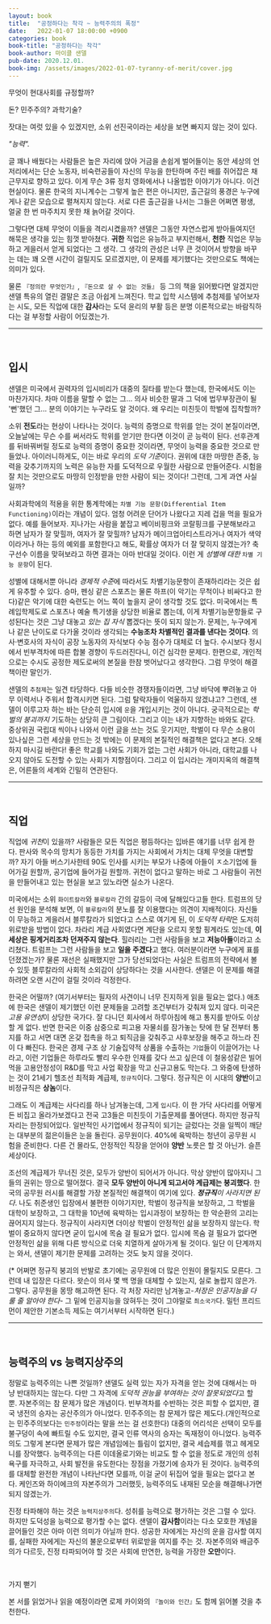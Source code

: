 ```yaml
---
layout: book
title:  "공정하다는 착각 ~ 능력주의의 폭정"
date:   2022-01-07 18:00:00 +0900
categories: book
book-title: "공정하다는 착각"
book-author: 마이클 샌델
pub-date: 2020.12.01.
book-img: /assets/images/2022-01-07-tyranny-of-merit/cover.jpg
---
```


무엇이 현대사회를 규정할까?

돈? 민주주의? 과학기술?

잣대는 여럿 있을 수 있겠지만, 소위 선진국이라는 세상을 보면 빠지지 않는 것이 있다.

<em>"능력".</em>

글 꽤나 배웠다는 사람들은 높은 자리에 앉아 거금을 손쉽게 벌어들이는 동안 세상의 언저리에서는 단순 노동자, 비숙련공들이 자신의 무능을 한탄하며 주린 배를 쥐어잡은 채 근무지로 향하고 있다. 이게 무슨 3류 정치 영화에서나 나올법한 이야기가 아니다. 이건 현실이다. 물론 한국의 지니계수는 그렇게 높은 편은 아니지만, 출근길의 풍경은 누구에게나 같은 모습으로 펼쳐지지 않는다. 서로 다른 출근길을 나서는 그들은 어쩌면 평생, 얼굴 한 번 마주치지 못한 채 늙어갈 것이다.

그렇다면 대체 무엇이 이들을 격리시켰을까? 샌델은 그동안 자연스럽게 받아들여지던 해묵은 생각을 있는 힘껏 받아쳤다. <strong>귀한</strong> 직업은 유능하고 부지런해서, <strong>천한</strong> 직업은 무능하고 게을러서 얻게 되었다는 그 생각. 그 생각의 관성은 너무 큰 것이어서 방향을 바꾸는 데는 꽤 오랜 시간이 걸릴지도 모르겠지만, 이 문제를 제기했다는 것만으로도 책에는 의미가 있다.

물론 `『정의란 무엇인가』`, `『돈으로 살 수 없는 것들』` 등 그의 책을 읽어봤다면 알겠지만 샌델 특유의 열린 결말은 조금 아쉽게 느껴진다. 학교 입학 시스템에 추첨제를 넣어보자는 시도, 모든 직업에 대한 <strong>감사</strong>라는 도덕 윤리의 부활 등은 분명 이론적으로는 바람직하다는 걸 부정할 사람이 어딨겠는가.

<hr>
<br/>
<h2>입시</h2>

샌델은 미국에서 권력자의 입시비리가 대중의 질타를 받는다 했는데, 한국에서도 이는 마찬가지다. 차마 이름을 말할 수 없는 그... 의사 비슷한 딸과 그 덕에 법무부장관이 될 '뻔'했던 그... 분의 이야기는 누구라도 알 것이다. 왜 우리는 미친듯이 학벌에 집착할까?

소위 <strong>전도</strong>라는 현상이 나타나는 것이다. 능력의 증명으로 학위를 얻는 것이 본질이라면, 오늘날에는 무슨 수를 써서라도 학위를 얻기만 한다면 이것이 곧 능력이 된다. 선후관계를 뒤바꿔버릴 정도로 능력의 증명이 중요한 것이라면, 무엇이 능력을 중요한 것으로 만들었나. 아이러니하게도, 이는 바로 우리의 <em>도덕 기준</em>이다. 권위에 대한 마땅한 존중, 능력을 갖추기까지의 노력은 유능한 자를 도덕적으로 우월한 사람으로 만들어준다. 시험을 잘 치는 것만으로도 마땅히 인정받을 만한 사람이 되는 것이다! 그런데, 그게 과연 사실일까?

사회과학에의 적용을 위한 통계학에는 `차별 기능 문항(Differential Item Functioning)`이라는 개념이 있다. 엄청 어려운 단어가 나왔다고 지레 겁을 먹을 필요가 없다. 예를 들어보자. 지나가는 사람을 붙잡고 베이비핑크와 코랄핑크를 구분해보라고 하면 남자가 잘 맞힐까, 여자가 잘 맞힐까? 남자가 메이크업아티스트라거나 여자가 색약이라거나 하는 등의 예외를 포함한다고 해도, 확률상 여자가 더 잘 맞히지 않겠는가? 축구선수 이름을 맞혀보라고 하면 결과는 아마 반대일 것이다. 이런 게 <em>성별에 대한</em> `차별 기능 문항`이 된다.

성별에 대해서뿐 아니라 <em>경제적 수준</em>에 따라서도 차별기능문항이 존재하리라는 것은 쉽게 유추할 수 있다. 승마, 펜싱 같은 스포츠는 물론 하프(이 악기는 무척이나 비싸다고 한다)같은 악기에 대한 숙련도는 어느 쪽이 높을지 굳이 생각할 것도 없다. 미국에서는 특례입학제도로 스포츠나 예술 특기생을 상당한 비율로 뽑는데, 이게 차별기능문항들로 구성된다는 것은 그냥 대놓고 <em>있는 집 자식</em> 뽑겠다는 뜻이 되지 않는가. 문제는, 누구에게나 같은 난이도로 다가올 것이라 생각되는 <strong>수능조차 차별적인 결과를 낸다는 것이다</strong>. 의사·변호사의 자식이 공장 노동자의 자식보다 수능 점수가 대체로 더 높다. 수시보다 정시에서 빈부격차에 따른 합불 경향이 두드러진다니, 이건 심각한 문제다. 한편으로, 개인적으로는 수시도 공정한 제도로써의 본질을 한참 벗어났다고 생각한다. 그럼 무엇이 해결책이란 말인가.

샌델의 `추첨제`는 일견 타당하다. 다들 비슷한 경쟁자들이라면, 그냥 바닥에 뿌려놓고 아무 이력서나 주워서 합격시키면 된다. 그럼 탈락자들이 억울하지 않겠냐고? 그런데, 샌델이 이루고자 하는 바는 단순히 입시에 `운`을 개입시키는 것이 아니다. 궁극적으로는 <em>학벌의 붕괴까지</em> 기도하는 상당히 큰 그림이다. 그리고 이는 내가 지향하는 바와도 같다. 중상위권 국립대 씩이나 나와서 이런 글을 쓰는 것도 웃기지만, 학벌이 다 무슨 소용이 있나싶은 그런 세상을 만드는 것 밖에는 이 문제의 본질적인 해결책은 없다고 본다. 오해하지 마시길 바란다! 좋은 학교를 나와도 기회가 없는 그런 사회가 아니라, 대학교를 나오지 않아도 도전할 수 있는 사회가 지향점이다. 그리고 이 입시라는 개미지옥의 해결책은, 어른들의 세계와 긴밀히 연관된다.

<hr>
<br/>
<h2>직업</h2>

 직업에 <em>귀천</em>이 있을까? 사람들은 모든 직업은 평등하다는 입바른 얘기를 너무 쉽게 한다. 판사와 목수의 망치가 동등한 가치를 가지는 사회에서 가치는 대체 무엇을 대변할까? 자기 아들 버스기사한테 90도 인사를 시키는 부모가 나중에 아들이 ㅈ소기업에 들어가길 원할까, 공기업에 들어가길 원할까. 귀천이 없다고 말하는 바로 그 사람들이 귀천을 만들어내고 있는 현실을 보고 있노라면 실소가 나온다.

 미국에서는 소위 `화이트칼라`와 `블루칼라` 간의 갈등이 극에 달해있다고들 한다. 트럼프의 당선 원인을 분석해 보면, 이 `블루칼라`의 분노를 잘 이용했다는 의견이 지배적이다. 자신들이 무능하고 게을러서 블루칼라가 되었다고 스스로 여기게 된, 이 <em>도덕적 타락</em>은 도저히 위로받을 방법이 없다. 차라리 계급 사회였다면 계단을 오르지 못할 핑계라도 있는데, <strong>이 세상은 핑계거리조차 던져주지 않는다</strong>. 힐러리는 그런 사람들을 보고 <strong>저능아들</strong>이라고 소리쳤다. 트럼프는 그런 사람들을 보고 <strong>일을 주겠다</strong>고 했다. 여러분이라면 누구에게 표를 던졌겠는가? 물론 재선은 실패했지만 그가 당선되었다는 사실은 트럼프의 전략에서 볼 수 있듯 블루칼라의 사회적 소외감이 상당하다는 것을 시사한다. 샌델은 이 문제를 해결하려면 오랜 시간이 걸릴 것이라 걱정한다.

 한국은 어떨까? (여기서부터는 필자의 사견이니 너무 진지하게 읽을 필요는 없다.) 애초에 한국은 샌델이 제기했던 이런 문제들을 고려할 조건부터가 갖춰져 있지 않다. 미국은 <em>고용 유연성</em>이 상당한 국가다. 잘 다니던 회사에서 하루아침에 해고 통지를 받아도 이상할 게 없다. 반면 한국은 이중 삼중으로 피고용 자물쇠를 잠가놓는 탓에 한 달 전부터 통지를 하고 서면 대면 온갖 접촉을 하고 퇴직금을 갖춰주고 사후보장을 해주고 하느라 진이 다 빠진다. 한국은 경제 구조 상 기술집약적 상품을 수출하는 `기업`들이 이끌어가는 나라고, 이런 기업들은 하루라도 빨리 우수한 인재를 갖다 쓰고 싶은데 이 철옹성같은 빌어먹을 고용안정성이 R&D를 막고 사업 확장을 막고 신규고용도 막는다. 그 와중에 탄생하는 것이 21세기 헬조선 최적화 계급제, `정규직`이다. 그렇다. 정규직은 이 시대의 <strong>양반</strong>이고 비정규직은 <strong>상놈</strong>이다.

 그래도 이 계급제는 사다리를 하나 남겨놓는데, 그게 `입시`다. 이 한 가닥 사다리를 어떻게든 비집고 올라가보겠다고 전국 고3들은 미친듯이 기출문제를 풀어댄다. 하지만 정규직 자리는 한정되어있다. 일반적인 사기업에서 정규직이 되기는 글렀다는 것을 일찍이 깨닫는 대부분의 젊은이들은 눈을 돌린다. 공무원이다. 40%에 육박하는 청년이 공무원 시험을 준비한다. 다른 건 몰라도, 안정적인 직장을 얻어야 <strong>양반</strong> 노릇은 할 것 아닌가. 슬픈 세상이다.

 조선의 계급제가 무너진 것은, 모두가 양반이 되어서가 아니다. 막상 양반이 많아지니 그들의 권위는 땅으로 떨어졌다. 결국 <strong>모두 양반이 아니게 되고서야 계급제는 붕괴했다</strong>. 한국의 공무원 러시를 해결할 가장 본질적인 해결책이 여기에 있다. <em><strong>정규직</strong>이 사라지면 된다</em>. 나도 취준생인 입장에서 불편한 이야기지만, 학벌이 정규직을 보장하고, 그 학벌을 대학이 보장하고, 그 대학을 10년에 육박하는 입시과정이 보장하는 한 악순환의 고리는 끊어지지 않는다. 정규직이 사라지면 더이상 학벌이 안정적인 삶을 보장하지 않는다. 학벌이 중요하지 않다면 굳이 입시에 목숨 걸 필요가 없다. 입시에 목숨 걸 필요가 없다면 안정적인 삶을 위해 다른 방식으로 더욱 치열하게 살아가게 될 것이다. 일단 이 단계까지는 와서, 샌델이 제기한 문제를 고려하는 것도 늦지 않을 것이다.

(* 어쩌면 정규직 붕괴의 반발로 초기에는 공무원에 더 많은 인원이 몰릴지도 모른다. 그런데 내 입장은 다르다. 왓슨이 의사 몇 백 명을 대체할 수 있는지, 실로 놀랍지 않은가. 그렇다. 공무원을 몽땅 해고하면 된다. 각 처장 자리만 남겨놓고-<em>처장은 인공지능을 다룰 줄 알아야 한다</em>- 그 밑에 인공지능을 앉혀두는 것이 그야말로 `최소국가`다. 밀턴 프리드먼이 제안한 기본소득 제도는 여기서부터 시작하면 된다.)

<hr>
<br/>
<h2>능력주의 vs 능력지상주의</h2>

정말로 능력주의는 나쁜 것일까? 샌델도 실력 있는 자가 자격을 얻는 것에 대해서는 마냥 반대하지는 않는다. 다만 그 자격에 <em>도덕적 권능을 부여하는 것이 잘못되었다</em>고 할 뿐. 자본주의는 참 문제가 많은 개념이다. 빈부격차를 수반하는 것은 피할 수 없지만, 결국 냉전의 승자는 공산주의가 아니었다. 민주주의는 참 문제가 많은 제도다.(개인적으로는 민주주의보다는 `민주정`이라는 말을 쓰는 걸 선호한다) 대중의 어리석은 선택이 모두를 불구덩이 속에 빠트릴 수도 있지만, 결국 인류 역사의 승자는 독재정이 아니었다. 능력주의도 그렇게 본다면 문제가 많은 개념임에는 틀림이 없지만, 결국 세습제를 꺾고 헤게모니를 장악했다. 능력주의는 다른 이데올로기와는 비교도 할 수 없을 정도로 개인의 성취욕구를 자극하고, 사회 발전을 유도한다는 장점을 가졌기에 승자가 된 것이다. 능력주의를 대체할 완전한 개념이 나타난다면 모를까, 이걸 굳이 뒤집어 엎을 필요는 없다고 본다. 케인즈와 하이에크의 자본주의가 그러했듯, 능력주의도 내재된 모순을 해결해나가면 되지 않겠는가.

진정 타파해야 하는 것은 `능력지상주의`다. 성취를 능력으로 평가하는 것은 그럴 수 있다. 하지만 도덕성을 능력으로 평가할 수는 없다. 샌델이 <strong>감사함</strong>이라는 다소 모호한 개념을 끌어들인 것은 아마 이런 의미가 아닐까 한다. 성공한 자에게는 자신의 운을 감사할 여지를, 실패한 자에게는 자신의 불운으로부터 위로받을 여지를 주는 것. 자본주의와 배금주의가 다르듯, 진정 타파되어야 할 것은 사회에 만연한, 능력을 가장한 <strong>오만</strong>이다.

<br/>

가지 뻗기

본 서를 읽었거나 읽을 예정이라면 로제 카이와의 `『놀이와 인간』`도 함께 읽어볼 것을 추천한다.

